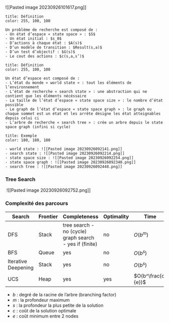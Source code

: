 ![[Pasted image 20230926101617.png]]

```ad-tldr
title: Définition
color: 255, 100, 100

Un problème de recherche est composé de :
- Un état d’espace « state space » : $S$
- Un état initial : $s_0$
- D’actions à chaque état : $A(s)$
- D’un modèle de transition : $Result(s,a)$
- D’un test d’objectif : $G(s)$
- Le cout des actions : $c(s,a,s’)$

```

```ad-tldr
title: Définition
color: 255, 100, 100

Un état d’espace est composé de :
- L’état du monde « world state » : tout les éléments de l’environnement
- L’état de recherche « search state » : une abstraction qui ne contient que les éléments nécéssaire
- La taille de l’état d’espace « state space size » : le nombre d’état possible
- Le graph de l’état d’espace « state space graph » : le graph ou chaque sommet est un état et les arrête désigne les état atteignables depuis celui ci
- L’arbre de recherche « search tree » : crée un arbre depuis le state space graph (infini si cycle)

```

```ad-example 
title: Exemple
color: 180, 180, 180

- world state : ![[Pasted image 20230926092141.png]]
- search state : ![[Pasted image 20230926092214.png]]
- state space size : ![[Pasted image 20230926092254.png]]
- state space graph : ![[Pasted image 20230926092340.png]]
- search tree : ![[Pasted image 20230926092448.png]]

```

### Tree Search
 ![[Pasted image 20230926092752.png]]

### Complexité des parcours
|Search|Frontier|Completeness|Optimality|Time|Space|
|---|---|---|---|---|---|
|DFS|Stack|tree search - no (cycle) graph search - yes if (finite)|no|$O(b^{m})$|$O(bm)$|
|BFS|Queue|yes|no|$O(b^{s})$|$O(b^{s})$|
|Iterative Deepening|Stack|yes|no|$O(b^{s})$|$O(bs)$|
|UCS|Heap|yes|yes|$O(b^\frac{c}{e})$|$O(b^\frac{c}{e})$|

- $b$ : degré de la racine de l’arbre (branching factor)
- $m$ : la profondeur maximum
- $s$ : la profondeur la plus petite de la solution
- $c$ : coût de la solution optimale
- $e$ : coût minimum entre $2$ nodes

